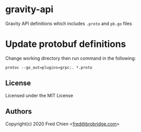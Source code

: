 # gravity-api

Gravity API definitions which includes `.proto` and `pb.go` files

# Update protobuf definitions

Change working directory then run command in the following:

```
protoc --go_out=plugins=grpc:. *.proto
```

## License

Licensed under the MIT License

## Authors

Copyright(c) 2020 Fred Chien <<fred@brobridge.com>>

